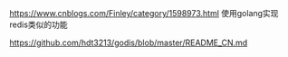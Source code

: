 https://www.cnblogs.com/Finley/category/1598973.html
使用golang实现redis类似的功能

https://github.com/hdt3213/godis/blob/master/README_CN.md
